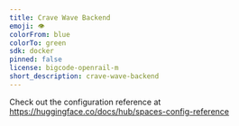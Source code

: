 ```yaml
---
title: Crave Wave Backend
emoji: 👁
colorFrom: blue
colorTo: green
sdk: docker
pinned: false
license: bigcode-openrail-m
short_description: crave-wave-backend
---
```


Check out the configuration reference at https://huggingface.co/docs/hub/spaces-config-reference
